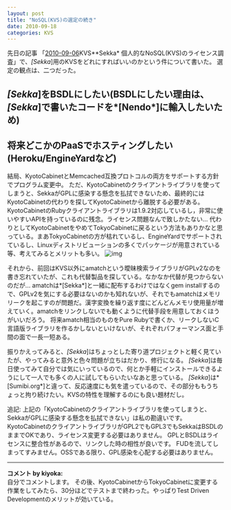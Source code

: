 ```yaml
---
layout: post
title: "NoSQL(KVS)の選定の続き"
date: 2010-09-18
categories: KVS
---
```

先日の記事 「[2010-09-06](/blog-archive/2010/09/06/post/)KVS**Sekka* 個人的なNoSQL(KVS)のライセンス調査」で、*[Sekka*]用のKVSをどれにすればいいのかという件について書いた。
選定の観点は、二つだった。
## *[Sekka*]をBSDLにしたい(BSDLにしたい理由は、*[Sekka*]で書いたコードを*[Nendo*]に輸入したいため)
## 将来どこかのPaaSでホスティングしたい(Heroku/EngineYardなど)
結局、KyotoCabinetとMemcached互換プロトコルの両方をサポートする方針でプログラム変更中。
ただ、KyotoCabinetのクライアントライブラリを使ってしまうと、SekkaがGPLに感染する懸念を払拭できないため、最終的にはKyotoCabinetの代わりを探してKyotoCabinetから離脱する必要がある。
KyotoCabinetのRubyクライアントライブラリは1.9.2対応しているし，非常に使いやすいAPIを持っているのに残念。ライセンス問題なんで致しかたない…
代わりとしてKyotoCabinetをやめてTokyoCabinetに戻るという方法もありかなと思っている。まあTokyoCabinetの方が枯れているし、EngineYardでサポートされているし、Linuxディストリビューションの多くでパッケージが用意されている等、考えてみるとメリットも多い。
 ![img](http://farm5.static.flickr.com/4129/5000087041_24239f201a_z.jpg)

それから、前回はKVS以外にamatchという曖昧検索ライブラリがGPLv2なのを書き忘れていたが、これも代替製品を探している。なかなか代替が見つからないのだが…
amatchは*[Sekka*]と一緒に配布するわけではなくgem installするので、GPLv2を気にする必要はないのかも知れないが、それでもamatchはメモリリークを起こすのが問題だ。漢字変換を繰り返す度にどんどんメモリ使用量が増えていく。amatchをリンクしないでも動くように代替手段を用意しておくほうがいいだろう。
将来amatch相当のものをPure Rubyで書くか、リークしないC言語版ライブラリを作るかしないといけないが、それぞれパフォーマンス面と手間の面で一長一短ある。

振りかえってみると、*[Sekka*]はちょっとした寄り道プロジェクトと軽く見ていたが、やってみると意外と色々問題が立ちはだかり、修行になる。
*[Sekka*]は毎日使ってみて自分では気にいっているので、何とか手軽にインストールできるようにして一人でも多くの人に試してもらいたいなあと思っている。
*[Sekka*]は*[Sumibi.org*]と違って、反応速度にも気を遣っているので、その部分ももうちょっと拘り続けたい。KVSの特性を理解するのにも良い題材だし。

追記:
上記の「KyotoCabinetのクライアントライブラリを使ってしまうと、SekkaがGPLに感染する懸念を払拭できない」は私の勘違いです。
KyotoCabinetのクライアントライブラリがGPL2でもGPL3でもSekkaはBSDLのままでOKであり、ライセンス変更する必要はありません。
GPLとBSDLはライセンスに整合性があるので、リンクした時の相性が良いです。
FUDを流してしまってすみません。OSSである限り、GPL感染を心配する必要はありません。



---

**コメント by kiyoka:**  
自分でコメントします。
その後、KyotoCabinetからTokyoCabinetに変更する作業をしてみたら、30分ほどでテストまで終わった。やっぱりTest Driven Developmentのメリットが効いている。